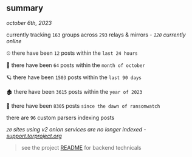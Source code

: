 
## summary
_october 6th, 2023_

currently tracking `163` groups across `293` relays & mirrors - _`120` currently online_

⏲ there have been `12` posts within the `last 24 hours`

🦈 there have been `64` posts within the `month of october`

🪐 there have been `1503` posts within the `last 90 days`

🏚 there have been `3615` posts within the `year of 2023`

🦕 there have been `8305` posts `since the dawn of ransomwatch`

there are `96` custom parsers indexing posts

_`20` sites using v2 onion services are no longer indexed - [support.torproject.org](https://support.torproject.org/onionservices/v2-deprecation/)_

> see the project [README](https://github.com/joshhighet/ransomwatch#ransomwatch--) for backend technicals
